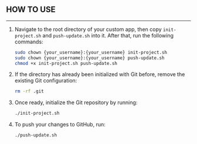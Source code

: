 ## HOW TO USE
----------------------

1. Navigate to the root directory of your custom app, then copy `init-project.sh` and `push-update.sh` into it. After that, run the following commands:

    ```bash
    sudo chown {your_username}:{your_username} init-project.sh
    sudo chown {your_username}:{your_username} push-update.sh
    chmod +x init-project.sh push-update.sh
    ```

2. If the directory has already been initialized with Git before, remove the existing Git configuration:

    ```bash
    rm -rf .git
    ```

3. Once ready, initialize the Git repository by running:

    ```bash
    ./init-project.sh
    ```

4. To push your changes to GitHub, run:

    ```bash
    ./push-update.sh
    ```
